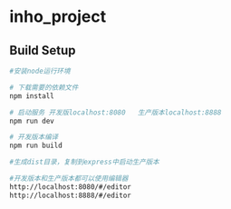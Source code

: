 # inho_project

> 

## Build Setup

``` bash
#安装node运行环境

# 下载需要的依赖文件
npm install

# 启动服务 开发版localhost:8080   生产版本localhost:8888
npm run dev

# 开发版本编译
npm run build

#生成dist目录，复制到express中启动生产版本

#开发版本和生产版本都可以使用编辑器
http://localhost:8080/#/editor
http://localhost:8888/#/editor

